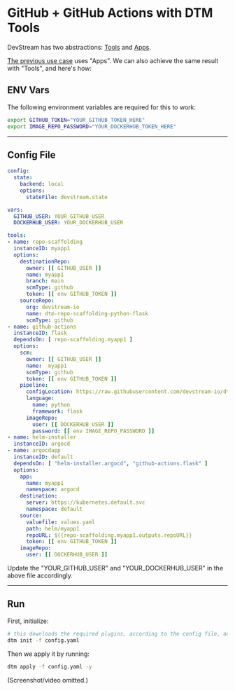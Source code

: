 # GitHub + GitHub Actions with DTM Tools

DevStream has two abstractions: [Tools](../../core-concepts/tools.md) and [Apps](../../core-concepts/apps.md).

[The previous use case](./2-github-dtm-apps.md) uses "Apps". We can also achieve the same result with "Tools", and here's how:

## ENV Vars

The following environment variables are required for this to work:

```bash
export GITHUB_TOKEN="YOUR_GITHUB_TOKEN_HERE"
export IMAGE_REPO_PASSWORD="YOUR_DOCKERHUB_TOKEN_HERE"
```

---

## Config File

```yaml
config:
  state:
    backend: local
    options:
      stateFile: devstream.state

vars:
  GITHUB_USER: YOUR_GITHUB_USER
  DOCKERHUB_USER: YOUR_DOCKERHUB_USER

tools:
- name: repo-scaffolding
  instanceID: myapp1
  options:
    destinationRepo:
      owner: [[ GITHUB_USER ]]
      name: myapp1
      branch: main
      scmType: github
      token: [[ env GITHUB_TOKEN ]]
    sourceRepo:
      org: devstream-io
      name: dtm-repo-scaffolding-python-flask
      scmType: github
- name: github-actions
  instanceID: flask
  dependsOn: [ repo-scaffolding.myapp1 ]
  options:
    scm:
      owner: [[ GITHUB_USER ]]
      name:  myapp1
      scmType: github
      token: [[ env GITHUB_TOKEN ]]
    pipeline:
      configLocation: https://raw.githubusercontent.com/devstream-io/dtm-pipeline-templates/main/github-actions/workflows/main.yml
      language:
        name: python
        framework: flask
      imageRepo:
        user: [[ DOCKERHUB_USER ]]
        password: [[ env IMAGE_REPO_PASSWORD ]]
- name: helm-installer
  instanceID: argocd
- name: argocdapp
  instanceID: default
  dependsOn: [ "helm-installer.argocd", "github-actions.flask" ]
  options:
    app:
      name: myapp1
      namespace: argocd
    destination:
      server: https://kubernetes.default.svc
      namespace: default
    source:
      valuefile: values.yaml
      path: helm/myapp1
      repoURL: ${{repo-scaffolding.myapp1.outputs.repoURL}}
      token: [[ env GITHUB_TOKEN ]]
    imageRepo:
      user: [[ DOCKERHUB_USER ]]
```

Update the "YOUR_GITHUB_USER" and "YOUR_DOCKERHUB_USER" in the above file accordingly.

---

## Run

First, initialize:

```bash
# this downloads the required plugins, according to the config file, automatically.
dtm init -f config.yaml
```

Then we apply it by running:

```bash
dtm apply -f config.yaml -y
```

(Screenshot/video omitted.)
